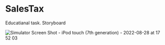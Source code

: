 # SalesTax
Educatianal task. Storyboard

![Simulator Screen Shot - iPod touch (7th generation) - 2022-08-28 at 17 52 03](https://user-images.githubusercontent.com/40612180/187081697-f2c77ad7-3cf0-48d3-964d-754d64fa0141.png)
